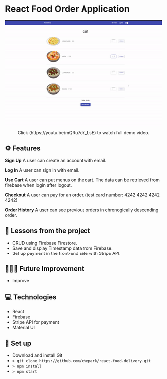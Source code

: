 # React Food Order Application

<p align="center">
  <img width="530" height="350" src="./src/assets/projectDemo.gif">
  <br/> Click (https://youtu.be/mQRu7cY_LsE) to watch full demo video.
</p>

## ⚙️ Features

**Sign Up**
A user can create an account with email.

**Log In**
A user can sign in with email.

**Use Cart**
A user can put menus on the cart. The data can be retrieved from firebase when login after logout.

**Checkout**
A user can pay for an order. (test card number: 4242 4242 4242 4242)

**Order History**
A user can see previous orders in chronogically descending order.

## 📌 Lessons from the project

- CRUD using Firebase Firestore.
- Save and display Timestamp data from Firebase.
- Set up payment in the front-end side with Stripe API.

## 👩🏻‍🔧 Future Improvement

- Improve

## 💻 Technologies

- React
- Firebase
- Stripe API for payment
- Material UI

## 🔨 Set up

- Download and install Git
- `> git clone https://github.com/chepark/react-food-delivery.git`
- `> npm install`
- `> npm start`
